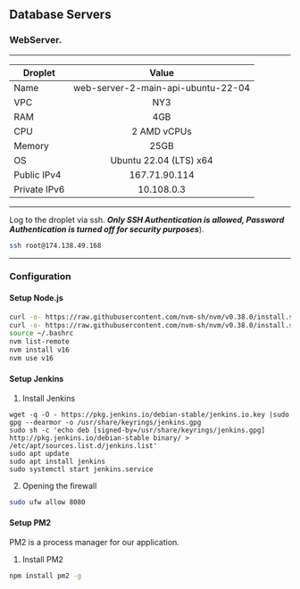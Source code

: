 ## Database Servers

### WebServer.
-------------------------------------------------------------
| Droplet   |      Value   |
|----------|:-------------:|
| Name |  web-server-2-main-api-ubuntu-22-04 |
| VPC  | NY3 |
| RAM |    4GB  |
| CPU |    2 AMD vCPUs  |
| Memory |    25GB  |
| OS | Ubuntu 22.04 (LTS) x64 |
| Public IPv4 |    167.71.90.114  |
| Private IPv6 |    10.108.0.3 |

-------------------------------------------------------------
Log to the droplet via ssh. ***Only SSH Authentication is allowed, Password Authentication is turned off for security purposes***).
```bash
ssh root@174.138.49.168
```
-------------------------------------------------------------


### Configuration
#### Setup Node.js 
```bash
curl -o- https://raw.githubusercontent.com/nvm-sh/nvm/v0.38.0/install.sh
curl -o- https://raw.githubusercontent.com/nvm-sh/nvm/v0.38.0/install.sh | bash
source ~/.bashrc
nvm list-remote
nvm install v16
nvm use v16
```


#### Setup Jenkins

1. Install Jenkins
```
wget -q -O - https://pkg.jenkins.io/debian-stable/jenkins.io.key |sudo gpg --dearmor -o /usr/share/keyrings/jenkins.gpg
sudo sh -c 'echo deb [signed-by=/usr/share/keyrings/jenkins.gpg] http://pkg.jenkins.io/debian-stable binary/ > /etc/apt/sources.list.d/jenkins.list'
sudo apt update
sudo apt install jenkins
sudo systemctl start jenkins.service
```

2. Opening the firewall
```bash
sudo ufw allow 8080
```

#### Setup PM2
PM2 is a process manager for our application.
1. Install PM2
```bash
npm install pm2 -g
```



